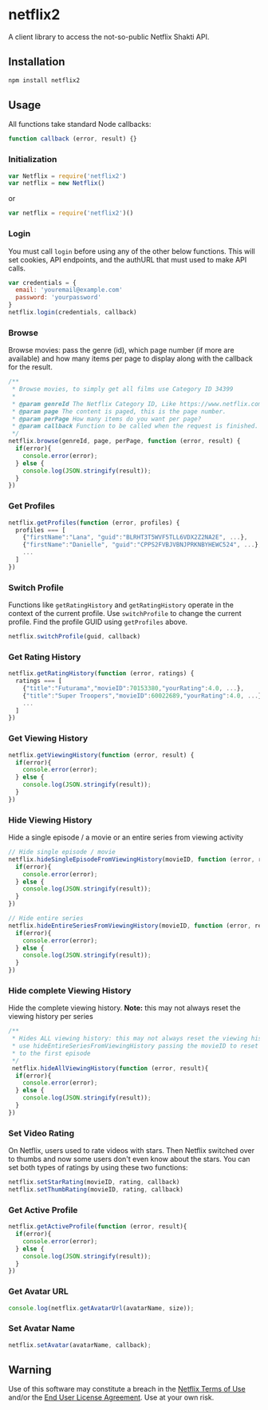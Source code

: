 # netflix2

A client library to access the not-so-public Netflix Shakti API.

## Installation
```bash
npm install netflix2
```

## Usage
All functions take standard Node callbacks:
```javascript
function callback (error, result) {}
```

### Initialization
```javascript
var Netflix = require('netflix2')
var netflix = new Netflix()
```
or
```javascript
var netflix = require('netflix2')()
```

### Login
You must call `login` before using any of the other below functions. This will set cookies, API endpoints, and the authURL that must used to make API calls.
```javascript
var credentials = {
  email: 'youremail@example.com'
  password: 'yourpassword'
}
netflix.login(credentials, callback)
```

### Browse
Browse movies: pass the genre (id), which page number (if more are available) and how many items per page to display along with the callback for the result.
```javascript
/**
 * Browse movies, to simply get all films use Category ID 34399
 *
 * @param genreId The Netflix Category ID, Like https://www.netflix.com/browse/genre/34399
 * @param page The content is paged, this is the page number.
 * @param perPage How many items do you want per page?
 * @param callback Function to be called when the request is finished.
 */
netflix.browse(genreId, page, perPage, function (error, result) {
  if(error){
    console.error(error);
  } else {
    console.log(JSON.stringify(result));
  }
})
``` 

### Get Profiles
```javascript
netflix.getProfiles(function (error, profiles) {
  profiles === [
    {"firstName":"Lana", "guid":"BLRHT3T5WVF5TLL6VDX2Z2NA2E", ...},
    {"firstName":"Danielle", "guid":"CPPS2FVBJVBNJPRKNBYHEWC524", ...},
    ...
  ]
})
```

### Switch Profile
Functions like `getRatingHistory` and `getRatingHistory` operate in the context of the current profile. Use `switchProfile` to change the current profile. Find the profile GUID using `getProfiles` above.
```javascript
netflix.switchProfile(guid, callback)
```

### Get Rating History
```javascript
netflix.getRatingHistory(function (error, ratings) {
  ratings === [
    {"title":"Futurama","movieID":70153380,"yourRating":4.0, ...},
    {"title":"Super Troopers","movieID":60022689,"yourRating":4.0, ...},
    ...
  ]
})
```

### Get Viewing History
```javascript
netflix.getViewingHistory(function (error, result) {
  if(error){
    console.error(error);
  } else {
    console.log(JSON.stringify(result));
  }
})
```

### Hide Viewing History

Hide a single episode / a movie or an entire series from viewing activity

```javascript
// Hide single episode / movie
netflix.hideSingleEpisodeFromViewingHistory(movieID, function (error, result){
  if(error){
    console.error(error);
  } else {
    console.log(JSON.stringify(result));
  }
})

// Hide entire series
netflix.hideEntireSeriesFromViewingHistory(movieID, function (error, result){
  if(error){
    console.error(error);
  } else {
    console.log(JSON.stringify(result));
  }
})
```

### Hide complete Viewing History

Hide the complete viewing history.
**Note:** this may not always reset the viewing history per series

```javascript
/**
 * Hides ALL viewing history: this may not always reset the viewing history per series (**no UNDO!**)
 * use hideEntireSeriesFromViewingHistory passing the movieID to reset that series' history back
 * to the first episode
 */
 netflix.hideAllViewingHistory(function (error, result){
  if(error){
    console.error(error);
  } else {
    console.log(JSON.stringify(result));
  }
})
```

### Set Video Rating
On Netflix, users used to rate videos with stars. Then Netflix switched over to thumbs and now some users don't even 
know about the stars. You can set both types of ratings by using these two functions:
```javascript
netflix.setStarRating(movieID, rating, callback)
netflix.setThumbRating(movieID, rating, callback)
```

### Get Active Profile
```javascript
netflix.getActiveProfile(function (error, result){
  if(error){
    console.error(error);
  } else {
    console.log(JSON.stringify(result));
  }
})
```

### Get Avatar URL
```javascript
console.log(netflix.getAvatarUrl(avatarName, size));
```

### Set Avatar Name
```javascript
netflix.setAvatar(avatarName, callback);
```

## Warning

Use of this software may constitute a breach in the [Netflix Terms of
Use](https://help.netflix.com/legal/termsofuse) and/or the [End User License
Agreement](https://help.netflix.com/legal/eula). Use at your own risk.
